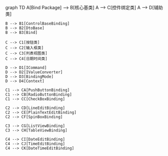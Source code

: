 graph TD
    A[Bind Package] --> B[核心基类]
    A --> C[控件绑定类]
    A --> D[辅助类]
    
    B --> B1[ControlBaseBinding]
    B --> B2[DtoBase]
    B --> B3[Bind]
    
    C --> C1[按钮类]
    C --> C2[输入框类] 
    C --> C3[列表视图类]
    C --> C4[日期时间类]
    
    D --> D1[ICommand]
    D --> D2[IValueConverter]
    D --> D3[BindingMode]
    D --> D4[Context]

    C1 --> CA[PushButtonBinding]
    C1 --> CB[RadioButtonBinding]
    C1 --> CC[CheckBoxBinding]
    
    C2 --> CD[LineEditBinding]
    C2 --> CE[PlainTextEditBinding]
    C2 --> CF[SpinBoxBinding]
    
    C3 --> CG[ListViewBinding]
    C3 --> CH[TableViewBinding]
    
    C4 --> CI[DateEditBinding]
    C4 --> CJ[TimeEditBinding]
    C4 --> CK[DateTimeEditBinding]